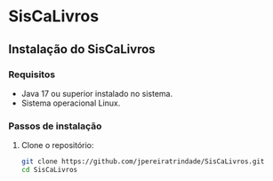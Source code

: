 # SisCaLivros

## Instalação do SisCaLivros

### Requisitos
- Java 17 ou superior instalado no sistema.
- Sistema operacional Linux.

### Passos de instalação
1. Clone o repositório:
   ```bash
   git clone https://github.com/jpereiratrindade/SisCaLivros.git
   cd SisCaLivros
